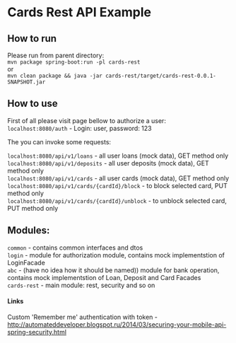 # Cards Rest API Example  
  
## How to run
Please run from parent directory:  
`mvn package spring-boot:run -pl cards-rest`  
or  
`mvn clean package && java -jar cards-rest/target/cards-rest-0.0.1-SNAPSHOT.jar`  

## How to use
First of all please visit page bellow to authorize a user:  
`localhost:8080/auth` - Login: user, password: 123  

The you can invoke some requests:  
  
`localhost:8080/api/v1/loans` - all user loans (mock data), GET method only  
`localhost:8080/api/v1/deposits` - all user deposits (mock data), GET method only  
`localhost:8080/api/v1/cards` - all user cards (mock data), GET method only  
`localhost:8080/api/v1/cards/{cardId}/block` - to block selected card, PUT method only  
`localhost:8080/api/v1/cards/{cardId}/unblock` - to unblock selected card, PUT method only  

## Modules:  
`common` - contains common interfaces and dtos  
`login` - module for authorization module, contains mock implementstion of LoginFacade  
`abc` - (have no idea how it should be named)) module for bank operation, contains mock implementstion of Loan, Deposit and Card Facades  
`cards-rest` - main module: rest, security and so on


#### Links
Custom 'Remember me' authentication with token -  
http://automateddeveloper.blogspot.ru/2014/03/securing-your-mobile-api-spring-security.html
